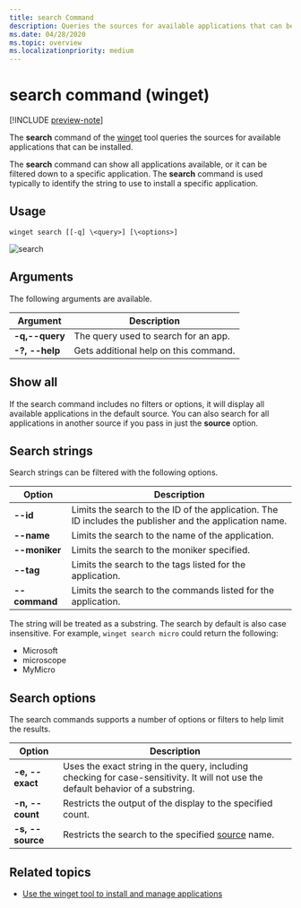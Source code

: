 ```yaml
---
title: search Command
description: Queries the sources for available applications that can be installed
ms.date: 04/28/2020
ms.topic: overview
ms.localizationpriority: medium
---
```


# search command (winget)

[!INCLUDE [preview-note](../../includes/package-manager-preview.md)]

The **search** command of the [winget](index.md) tool queries the sources for available applications that can be installed.  

The **search** command can show all applications available, or it can be filtered down to a specific application. The **search** command is used typically to identify the string to use to install a specific application.

## Usage

`winget search [[-q] \<query>] [\<options>]`

![search](images\search.png)

## Arguments

The following arguments are available.

| Argument  | Description |
 --------------|-------------|
| **-q,--query** |  The query used to search for an app. |
| **-?, --help** |  Gets additional help on this command. |

## Show all

If the search command includes no filters or options, it will display all available applications in the default source. You can also search for all applications in another source if you pass in just the **source** option.

## Search strings

Search strings can be filtered with the following options.

| Option  | Description |
 --------------|-------------|
| **--id**        |   Limits the search to the ID of the application. The ID includes the publisher and the application name. |
| **--name**      |  Limits the search to the name of the application. |
| **--moniker**  |    Limits the search to the moniker specified. |
| **--tag**    |  Limits the search to the tags listed for the application. |
| **--command**   |   Limits the search to the commands listed for the application. |

The string will be treated as a substring. The search by default is also case insensitive. For example, `winget search micro` could return the following:

* Microsoft
* microscope
* MyMicro

## Search options

The search commands supports a number of options or filters to help limit the results.

| Option  | Description |
 --------------|-------------|
| **-e, --exact**  |     Uses the exact string in the query, including checking for case-sensitivity. It will not use the default behavior of a substring.  |  
| **-n, --count**      |  Restricts the output of the display to the specified count. |
| **-s, --source**     |  Restricts the search to the specified [source](source.md) name.  |

## Related topics

* [Use the winget tool to install and manage applications](index.md)
